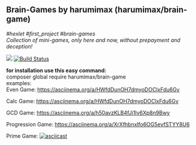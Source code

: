 <h2>Brain-Games by harumimax (harumimax/brain-game) </h2> <i>#hexlet #first_project #brain-games</i> <br>
<i>Collection of mini-games, only here and now, without prepayment and deception!</i> <br>


<a href="https://codeclimate.com/github/Harumimax/project-lvl1-s482/maintainability"><img src="https://api.codeclimate.com/v1/badges/16166c33bdf18273c411/maintainability" /></a> [![Build Status](https://travis-ci.org/Harumimax/project-lvl1-s482.svg?branch=1.2.0)](https://travis-ci.org/Harumimax/project-lvl1-s482)

<b>for installation use this easy command:</b> <br>
composer global require harumimax/brain-game<br>
examples: <br>
Even Game: https://asciinema.org/a/HWfdDunOH7dmyoDOClxFdu6Gv

Calc Game: https://asciinema.org/a/HWfdDunOH7dmyoDOClxFdu6Gv

GCD Game: https://asciinema.org/a/h50avzKLB4fJi1Iv6Xp8n9Bwy

Progression Game: https://asciinema.org/a/XrXfhbnxlfo6OG5evfSTYY8U6

Prime Game: [![asciicast](https://asciinema.org/a/m4LHkQKO7ODL7qMYljSIqPuyx.svg)](https://asciinema.org/a/m4LHkQKO7ODL7qMYljSIqPuyx)
